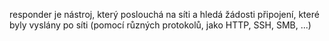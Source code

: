 responder je nástroj, který poslouchá na síti a hledá žádosti připojení, které byly vyslány po síti (pomocí různých protokolů, jako HTTP, SSH, SMB, ...)